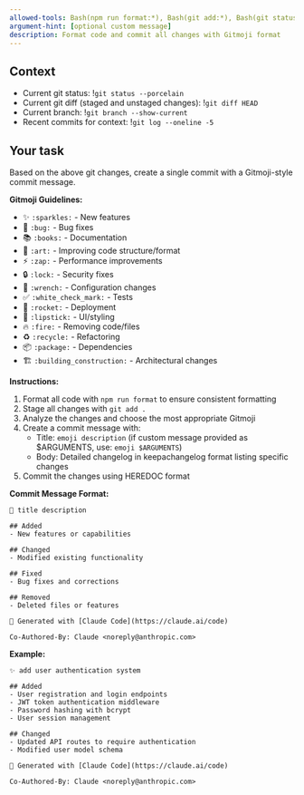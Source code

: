 ```yaml
---
allowed-tools: Bash(npm run format:*), Bash(git add:*), Bash(git status:*), Bash(git commit:*), Bash(git diff:*)
argument-hint: [optional custom message]
description: Format code and commit all changes with Gitmoji format
---
```


## Context

- Current git status: !`git status --porcelain`
- Current git diff (staged and unstaged changes): !`git diff HEAD`
- Current branch: !`git branch --show-current`
- Recent commits for context: !`git log --oneline -5`

## Your task

Based on the above git changes, create a single commit with a Gitmoji-style commit message.

**Gitmoji Guidelines:**

- ✨ `:sparkles:` - New features
- 🐛 `:bug:` - Bug fixes
- 📚 `:books:` - Documentation
- 🎨 `:art:` - Improving code structure/format
- ⚡ `:zap:` - Performance improvements
- 🔒 `:lock:` - Security fixes
- 🔧 `:wrench:` - Configuration changes
- ✅ `:white_check_mark:` - Tests
- 🚀 `:rocket:` - Deployment
- 💄 `:lipstick:` - UI/styling
- 🔥 `:fire:` - Removing code/files
- ♻️ `:recycle:` - Refactoring
- 📦 `:package:` - Dependencies
- 🏗️ `:building_construction:` - Architectural changes

**Instructions:**

1. Format all code with `npm run format` to ensure consistent formatting
2. Stage all changes with `git add .`
3. Analyze the changes and choose the most appropriate Gitmoji
4. Create a commit message with:
   - Title: `emoji description` (if custom message provided as $ARGUMENTS, use: `emoji $ARGUMENTS`)
   - Body: Detailed changelog in keepachangelog format listing specific changes
5. Commit the changes using HEREDOC format

**Commit Message Format:**

```
🎯 title description

## Added
- New features or capabilities

## Changed
- Modified existing functionality

## Fixed
- Bug fixes and corrections

## Removed
- Deleted files or features

🤖 Generated with [Claude Code](https://claude.ai/code)

Co-Authored-By: Claude <noreply@anthropic.com>
```

**Example:**

```
✨ add user authentication system

## Added
- User registration and login endpoints
- JWT token authentication middleware
- Password hashing with bcrypt
- User session management

## Changed
- Updated API routes to require authentication
- Modified user model schema

🤖 Generated with [Claude Code](https://claude.ai/code)

Co-Authored-By: Claude <noreply@anthropic.com>
```
